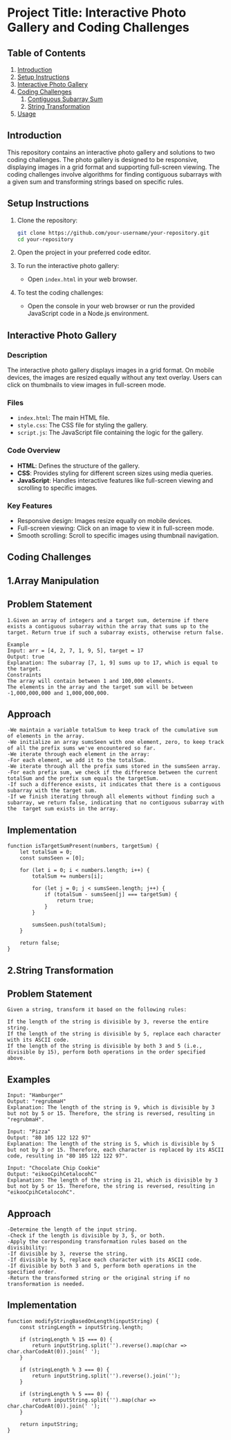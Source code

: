 # Project Title: Interactive Photo Gallery and Coding Challenges

## Table of Contents

1. [Introduction](#introduction)
2. [Setup Instructions](#setup-instructions)
3. [Interactive Photo Gallery](#interactive-photo-gallery)
4. [Coding Challenges](#coding-challenges)
    1. [Contiguous Subarray Sum](#contiguous-subarray-sum)
    2. [String Transformation](#string-transformation)
5. [Usage](#usage)

## Introduction

This repository contains an interactive photo gallery and solutions to two coding challenges. The photo gallery is designed to be responsive, displaying images in a grid format and supporting full-screen viewing. The coding challenges involve algorithms for finding contiguous subarrays with a given sum and transforming strings based on specific rules.

## Setup Instructions

1. Clone the repository:
    ```sh
    git clone https://github.com/your-username/your-repository.git
    cd your-repository
    ```

2. Open the project in your preferred code editor.

3. To run the interactive photo gallery:
    - Open `index.html` in your web browser.

4. To test the coding challenges:
    - Open the console in your web browser or run the provided JavaScript code in a Node.js environment.

## Interactive Photo Gallery

### Description

The interactive photo gallery displays images in a grid format. On mobile devices, the images are resized equally without any text overlay. Users can click on thumbnails to view images in full-screen mode.

### Files

- `index.html`: The main HTML file.
- `style.css`: The CSS file for styling the gallery.
- `script.js`: The JavaScript file containing the logic for the gallery.

### Code Overview

- **HTML**: Defines the structure of the gallery.
- **CSS**: Provides styling for different screen sizes using media queries.
- **JavaScript**: Handles interactive features like full-screen viewing and scrolling to specific images.

### Key Features

- Responsive design: Images resize equally on mobile devices.
- Full-screen viewing: Click on an image to view it in full-screen mode.
- Smooth scrolling: Scroll to specific images using thumbnail navigation.

## Coding Challenges

## 1.Array Manipulation
 ## Problem Statement
    1.Given an array of integers and a target sum, determine if there exists a contiguous subarray within the array that sums up to the target. Return true if such a subarray exists, otherwise return false.

    Example
    Input: arr = [4, 2, 7, 1, 9, 5], target = 17
    Output: true
    Explanation: The subarray [7, 1, 9] sums up to 17, which is equal to the target.
    Constraints
    The array will contain between 1 and 100,000 elements.
    The elements in the array and the target sum will be between -1,000,000,000 and 1,000,000,000.

## Approach
    -We maintain a variable totalSum to keep track of the cumulative sum of elements in the array.
    -We initialize an array sumsSeen with one element, zero, to keep track of all the prefix sums we've encountered so far.
    -We iterate through each element in the array:
    -For each element, we add it to the totalSum.
    -We iterate through all the prefix sums stored in the sumsSeen array.
    -For each prefix sum, we check if the difference between the current totalSum and the prefix sum equals the targetSum.
    -If such a difference exists, it indicates that there is a contiguous subarray with the target sum.
    -If we finish iterating through all elements without finding such a subarray, we return false, indicating that no contiguous subarray with  the  target sum exists in the array.

 ## Implementation 
    function isTargetSumPresent(numbers, targetSum) {
        let totalSum = 0;
        const sumsSeen = [0];

        for (let i = 0; i < numbers.length; i++) {
            totalSum += numbers[i];

            for (let j = 0; j < sumsSeen.length; j++) {
                if (totalSum - sumsSeen[j] === targetSum) {
                    return true;
                }
            }

            sumsSeen.push(totalSum);
        }

        return false;
    }



## 2.String Transformation
 ## Problem Statement
    Given a string, transform it based on the following rules:
 
    If the length of the string is divisible by 3, reverse the entire string.
    If the length of the string is divisible by 5, replace each character with its ASCII code.
    If the length of the string is divisible by both 3 and 5 (i.e., divisible by 15), perform both operations in the order specified above.
 ## Examples
    Input: "Hamburger"
    Output: "regrubmaH"
    Explanation: The length of the string is 9, which is divisible by 3 but not by 5 or 15. Therefore, the string is reversed, resulting in "regrubmaH".

    Input: "Pizza"
    Output: "80 105 122 122 97"
    Explanation: The length of the string is 5, which is divisible by 5 but not by 3 or 15. Therefore, each character is replaced by its ASCII code, resulting in "80 105 122 122 97".

    Input: "Chocolate Chip Cookie"
    Output: "eikooCpihCetalocohC"
    Explanation: The length of the string is 21, which is divisible by 3 but not by 5 or 15. Therefore, the string is reversed, resulting in "eikooCpihCetalocohC".

 ## Approach
    -Determine the length of the input string.
    -Check if the length is divisible by 3, 5, or both.
    -Apply the corresponding transformation rules based on the divisibility:
    -If divisible by 3, reverse the string.
    -If divisible by 5, replace each character with its ASCII code.
    -If divisible by both 3 and 5, perform both operations in the specified order.
    -Return the transformed string or the original string if no transformation is needed.    

## Implementation
    function modifyStringBasedOnLength(inputString) {
        const stringLength = inputString.length;

        if (stringLength % 15 === 0) {
            return inputString.split('').reverse().map(char => char.charCodeAt(0)).join(' ');
        } 
        
        if (stringLength % 3 === 0) {
            return inputString.split('').reverse().join('');
        }
        
        if (stringLength % 5 === 0) {
            return inputString.split('').map(char => char.charCodeAt(0)).join(' ');
        }
        
        return inputString;
    }




